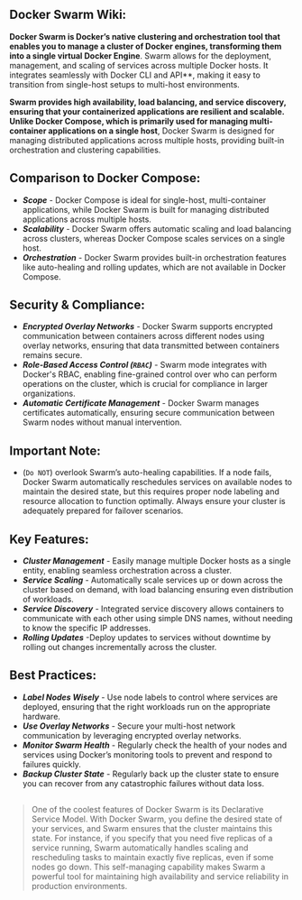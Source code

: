 ## Docker Swarm Wiki:

**Docker Swarm is Docker’s native clustering and orchestration tool that enables you to manage a cluster of Docker engines, transforming them into a single virtual Docker Engine**. Swarm allows for the deployment, management, and scaling of services across multiple Docker hosts. It integrates seamlessly with Docker CLI and API**, making it easy to transition from single-host setups to multi-host environments.

**Swarm provides high availability, load balancing, and service discovery, ensuring that your containerized applications are resilient and scalable. Unlike Docker Compose, which is primarily used for managing multi-container applications on a single host**, Docker Swarm is designed for managing distributed applications across multiple hosts, providing built-in orchestration and clustering capabilities.

## Comparison to Docker Compose:

- ***Scope*** - Docker Compose is ideal for single-host, multi-container applications, while Docker Swarm is built for managing distributed applications across multiple hosts.
- ***Scalability*** - Docker Swarm offers automatic scaling and load balancing across clusters, whereas Docker Compose scales services on a single host.
- ***Orchestration*** - Docker Swarm provides built-in orchestration features like auto-healing and rolling updates, which are not available in Docker Compose.

## Security & Compliance:

- ***Encrypted Overlay Networks*** - Docker Swarm supports encrypted communication between containers across different nodes using overlay networks, ensuring that data transmitted between containers remains secure.
- ***Role-Based Access Control (`RBAC`)*** - Swarm mode integrates with Docker's RBAC, enabling fine-grained control over who can perform operations on the cluster, which is crucial for compliance in larger organizations.
- ***Automatic Certificate Management*** - Docker Swarm manages certificates automatically, ensuring secure communication between Swarm nodes without manual intervention.

## Important Note:

- (`Do NOT`) overlook Swarm’s auto-healing capabilities. If a node fails, Docker Swarm automatically reschedules services on available nodes to maintain the desired state, but this requires proper node labeling and resource allocation to function optimally. Always ensure your cluster is adequately prepared for failover scenarios.

## Key Features:

- ***Cluster Management*** - Easily manage multiple Docker hosts as a single entity, enabling seamless orchestration across a cluster.
- ***Service Scaling*** - Automatically scale services up or down across the cluster based on demand, with load balancing ensuring even distribution of workloads.
- ***Service Discovery*** - Integrated service discovery allows containers to communicate with each other using simple DNS names, without needing to know the specific IP addresses.
- ***Rolling Updates*** -Deploy updates to services without downtime by rolling out changes incrementally across the cluster.

## Best Practices:

- ***Label Nodes Wisely*** - Use node labels to control where services are deployed, ensuring that the right workloads run on the appropriate hardware.
- ***Use Overlay Networks*** - Secure your multi-host network communication by leveraging encrypted overlay networks.
- ***Monitor Swarm Health*** - Regularly check the health of your nodes and services using Docker’s monitoring tools to prevent and respond to failures quickly.
- ***Backup Cluster State*** - Regularly back up the cluster state to ensure you can recover from any catastrophic failures without data loss.
  
##
> One of the coolest features of Docker Swarm is its Declarative Service Model. With Docker Swarm, you define the desired state of your services, and Swarm ensures that the cluster maintains this state. For instance, if you specify that you need five replicas of a service running, Swarm automatically handles scaling and rescheduling tasks to maintain exactly five replicas, even if some nodes go down. This self-managing capability makes Swarm a powerful tool for maintaining high availability and service reliability in production environments.
